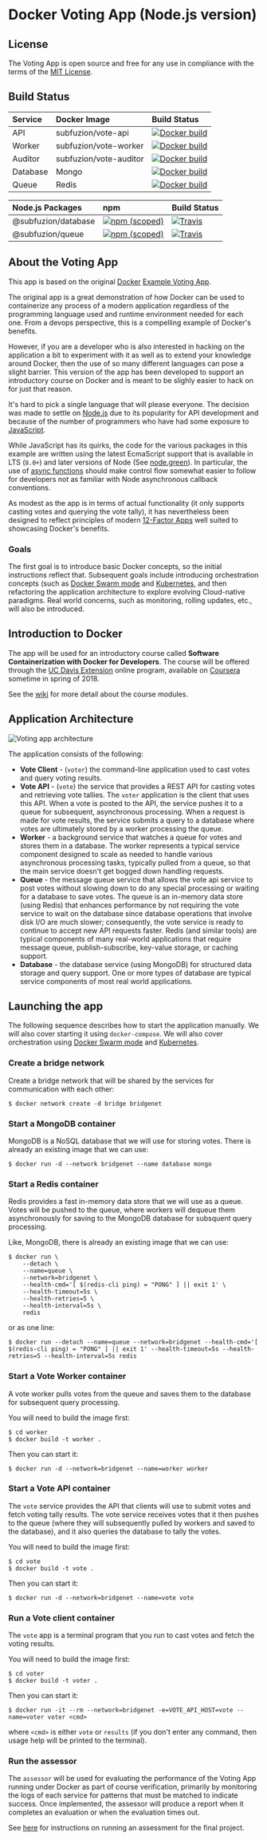 # Docker Voting App (Node.js version)

## License

The Voting App is open source and free for any use in compliance with the terms of the
[MIT License](https://github.com/subfuzion/example-voting-app-nodejs/blob/master/LICENSE).

## Build Status

| Service  | Docker Image           | Build Status |
|:---------|:-----------------------|:-------------|
| API      | subfuzion/vote-api     | [![Docker build](https://img.shields.io/docker/build/subfuzion/vote-api.svg)](https://hub.docker.com/r/subfuzion/vote-api/)
| Worker   | subfuzion/vote-worker  | [![Docker build](https://img.shields.io/docker/build/subfuzion/vote-worker.svg)](https://hub.docker.com/r/subfuzion/vote-worker/)
| Auditor  | subfuzion/vote-auditor | [![Docker build](https://img.shields.io/docker/build/subfuzion/vote-auditor.svg)](https://hub.docker.com/r/subfuzion/vote-auditor/)
| Database | Mongo | [![Docker build](https://img.shields.io/docker/pulls/_/mongo.svg)](https://hub.docker.com/_/mongo/)
| Queue | Redis | [![Docker build](https://img.shields.io/docker/pulls/_/redis.svg)](https://hub.docker.com/_/redis/)

| Node.js Packages    | npm                    | Build Status |
|:--------------------|:-----------------------|:------------ |
| @subfuzion/database | [![npm (scoped)](https://img.shields.io/npm/v/@subfuzion/database.svg)](@subfuzion/database) | [![Travis](https://img.shields.io/travis/subfuzion/docker-voting-app-nodejs.svg)](https://travis-ci.org/subfuzion/docker-voting-app-nodejs)
| @subfuzion/queue    | [![npm (scoped)](https://img.shields.io/npm/v/@subfuzion/queue.svg)](@subfuzion/queue) | [![Travis](https://img.shields.io/travis/subfuzion/docker-voting-app-nodejs.svg)](https://travis-ci.org/subfuzion/docker-voting-app-nodejs)

## About the Voting App

This app is based on the original [Docker](https://docker.com) [Example Voting App](https://github.com/dockersamples/example-voting-app).

The original app is a great demonstration of how Docker can be used to containerize any
process of a modern application regardless of the programming language used and runtime environment
needed for each one. From a devops perspective, this is a compelling example of Docker's benefits.

However, if you are a developer who is also interested in hacking on the application a bit to experiment
with it as well as to extend your knowledge around Docker, then the use of so many different languages can pose
a slight barrier. This version of the app has been developed to support an introductory course on Docker and
is meant to be slighly easier to hack on for just that reason.

It's hard to pick a single language that will please everyone. The decision was made to settle on
[Node.js](https://nodejs.org/) due to its popularity for API development and because of the number
of programmers who have had some exposure to [JavaScript](https://www.javascript.com/).

While JavaScript has its quirks, the code for the various packages in this example are written using
the latest EcmaScript support that is available in LTS (`8.0+`) and later versions of Node (See
[node.green](http://node.green/)). In particular, the use of
[async functions](https://developer.mozilla.org/en-US/docs/Web/JavaScript/Reference/Statements/async_function)
should make control flow somewhat easier to follow for developers not as familiar with Node asynchronous
callback conventions.

As modest as the app is in terms of actual functionality (it only supports casting votes and querying
the vote tally), it has nevertheless been designed to reflect principles of modern
[12-Factor Apps](https://12factor.net/) well suited to showcasing Docker's benefits.

### Goals

The first goal is to introduce basic Docker concepts, so the initial instructions reflect that.
Subsequent goals include introducing orchestration concepts (such as
[Docker Swarm mode](https://docs.docker.com/engine/swarm/) and
[Kubernetes](https://kubernetes.io/), and then refactoring
the application architecture to explore evolving Cloud-native paradigms.
Real world concerns, such as monitoring, rolling updates, etc., will also be introduced.

## Introduction to Docker

The app will be used for an introductory course called **Software Containerization with Docker for Developers**.
The course will be offered through the
[UC Davis Extension](https://extension.ucdavis.edu/online-learning) online program,
available on [Coursera](https://www.coursera.org/) sometime in spring of 2018.

See the [wiki](https://github.com/subfuzion/docker-ucdavis-coursera/wiki) for more detail about the course modules.

## Application Architecture

![Voting app architecture](https://raw.githubusercontent.com/subfuzion/docker-ucdavis-coursera/master/images/voting-app-arch-1.png)

The application consists of the following:

* **Vote Client** - (`voter`) the command-line application used to cast votes and query voting results.
* **Vote API** - (`vote`) the service that provides a REST API for casting votes and
   retrieving vote tallies. The `voter` application is the client that uses
   this API. When a vote is posted to the API, the service pushes it to a queue
   for subsequent, asynchronous processing. When a request is made for vote
   results, the service submits a query to a database where votes are ultimately
   stored by a worker processing the queue.
* **Worker** - a background service that watches a queue for votes and stores
   them in a database. The worker represents a typical service component designed
   to scale as needed to handle various asynchronous processing tasks, typically pulled from a queue,
   so that the main service doesn't get bogged down handling requests.
* **Queue** - the message queue service that allows the vote api service to post votes without
   slowing down to do any special processing or waiting for a database to save
   votes. The queue is an in-memory data store (using Redis) that enhances performance
   by not requiring the vote service to wait on the database since database operations
   that involve disk I/O are much slower; consequently, the vote service is ready
   to continue to accept new API requests faster. Redis (and similar tools) are
   typical components of many real-world applications that require message queue,
   publish-subscribe, key-value storage, or caching support.
* **Database** - the database service (using MongoDB) for structured data storage and query
   support. One or more types of database are typical service components of most
   real world applications.

## Launching the app

The following sequence describes how to start the application manually. We will
also cover starting it using `docker-compose`. We will also cover orchestration
using [Docker Swarm mode](https://docs.docker.com/engine/swarm/) and
[Kubernetes](https://kubernetes.io/).

### Create a bridge network

Create a bridge network that will be shared by the services for communication with
each other:

    $ docker network create -d bridge bridgenet

### Start a MongoDB container

MongoDB is a NoSQL database that we will use for storing votes. There is already
an existing image that we can use:

    $ docker run -d --network bridgenet --name database mongo

### Start a Redis container

Redis provides a fast in-memory data store that we will use as a queue. Votes will
be pushed to the queue, where workers will dequeue them asynchronously for saving
to the MongoDB database for subsquent query processing.

Like, MongoDB, there is already an existing image that we can use:

    $ docker run \
        --detach \
        --name=queue \
        --network=bridgenet \
        --health-cmd='[ $(redis-cli ping) = "PONG" ] || exit 1' \
        --health-timeout=5s \
        --health-retries=5 \
        --health-interval=5s \
        redis

or as one line:

    $ docker run --detach --name=queue --network=bridgenet --health-cmd='[ $(redis-cli ping) = "PONG" ] || exit 1' --health-timeout=5s --health-retries=5 --health-interval=5s redis

### Start a Vote Worker container

A vote worker pulls votes from the queue and saves them to the database for
subsequent query processing.

You will need to build the image first:

    $ cd worker
    $ docker build -t worker .

Then you can start it:

    $ docker run -d --network=bridgenet --name=worker worker
    
### Start a Vote API container 

The `vote` service provides the API that clients will use to submit votes and fetch
voting tally results. The vote service receives votes that it then pushes to the
queue (where they will subsequently pulled by workers and saved to the database),
and it also queries the database to tally the votes. 

You will need to build the image first:

    $ cd vote
    $ docker build -t vote .

Then you can start it:

    $ docker run -d --network=bridgenet --name=vote vote

### Run a Vote client container

The `vote` app is a terminal program that you run to cast votes and fetch the
voting results.

You will need to build the image first:

    $ cd voter
    $ docker build -t voter .

Then you can start it:

    $ docker run -it --rm --network=bridgenet -e=VOTE_API_HOST=vote --name=voter voter <cmd>

where `<cmd>` is either `vote` or `results` (if you don't enter any command,
then usage help will be printed to the terminal).

### Run the assessor

The `assessor` will be used for evaluating the performance of the Voting App
running under Docker as part of course verification, primarily by monitoring
the logs of each service for patterns that must be matched to indicate success.
Once implemented, the assessor will produce a report when it completes an
evaluation or when the evaluation times out. 

See [here](https://github.com/subfuzion/example-voting-app-nodejs/wiki#final-project)
for instructions on running an assessment for the final project.

